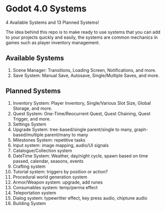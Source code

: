 # Godot 4.0 Systems
4 Available Systems and 13 Planned Systems!

The idea behind this repo is to make ready to use systems that you can add to your projects
quickly and easily, the systems are common mechanics in games such as player inventory management.

## Available Systems
1. Scene Manager: Transitions, Loading Screen, Notifications, and more.
2. Save System: Manual Save, Autosave, Single/Multiple Saves, and more.

## Planned Systems
1. Inventory System: Player Inventory, Single/Various Slot Size, Global Storage, and more.
2. Quest System: One-Time/Reocurrent Quest, Quest Chaining, Quest Trigger, and more.
3. Settings System
4. Upgrade System: tree-based/single parent/single to many, graph-based/multiple parent/many to many
5. Milestones System: repetitive tasks
6. Input system: image mapping, audio/UI signals
7. Catalogue/Collection system
8. DateTime System: Weather, day/night cycle, spawn based on time passed, calendar, seasons, events
9. Crafting system
10. Tutorial system: triggers by position or action?
11. Procedural world generation system
12. Armor/Weapon system: upgrade, add runes
13. Consumables system: temp/perma effect
14. Teleportation system
15. Dialog system: typewritter effect, key press audio, chiptune audio
16. Building System
